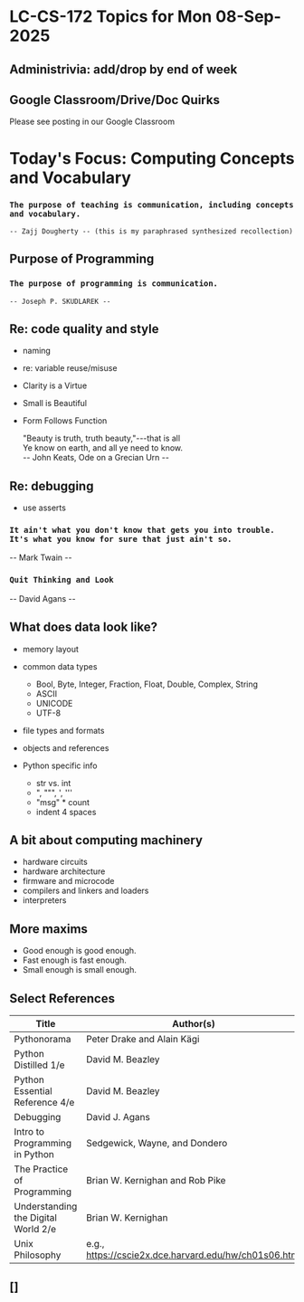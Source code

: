 # LC-CS-172 Topics for Mon 08-Sep-2025

## Administrivia: add/drop by end of week

## Google Classroom/Drive/Doc Quirks

Please see posting in our Google Classroom

# Today's Focus: Computing Concepts and Vocabulary

### ``The purpose of teaching is communication, including concepts and vocabulary.``

    -- Zajj Dougherty -- (this is my paraphrased synthesized recollection)

## Purpose of Programming

### ``The purpose of programming is communication.``

	-- Joseph P. SKUDLAREK --

## Re: code quality and style

* naming
* re: variable reuse/misuse
* Clarity is a Virtue
* Small is Beautiful
* Form Follows Function

    "Beauty is truth, truth beauty,"---that is all  
        Ye know on earth, and all ye need to know.  
    -- John Keats, Ode on a Grecian Urn --

## Re: debugging

* use asserts

### ``It ain't what you don't know that gets you into trouble.  It's what you know for sure that just ain't so.``

-- Mark Twain --

### ``Quit Thinking and Look``

-- David Agans --

## What does data look like?

* memory layout
* common data types
  - Bool, Byte, Integer, Fraction, Float, Double, Complex, String
  - ASCII
  - UNICODE
  - UTF-8
* file types and formats
* objects and references

* Python specific info
  - str vs. int
  - ", """, ', '''
  - "msg" * count
  - indent 4 spaces

## A bit about computing machinery

* hardware circuits
* hardware architecture
* firmware and microcode
* compilers and linkers and loaders
* interpreters

## More maxims

* Good enough is good enough.
* Fast enough is fast enough.
* Small enough is small enough.

## Select References

Title								| Author(s)
----								| ----
Pythonorama 						| Peter Drake and Alain Kägi
Python Distilled 1/e 				| David M. Beazley
Python Essential Reference 4/e		| David M. Beazley
Debugging							| David J. Agans
Intro to Programming in Python		| Sedgewick, Wayne, and Dondero
The Practice of Programming			| Brian W. Kernighan and Rob Pike
Understanding the Digital World 2/e	| Brian W. Kernighan
Unix Philosophy						| e.g., https://cscie2x.dce.harvard.edu/hw/ch01s06.html

## []
